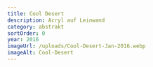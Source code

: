```yaml
---
title: Cool Desert
description: Acryl auf Leinwand
category: abstrakt
sortOrder: 0
year: 2016
imageUrl: /uploads/Cool-Desert-Jan-2016.webp
imageAlt: Cool-Desert
---
```

